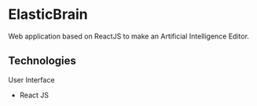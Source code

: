 # ElasticBrain

Web application based on ReactJS to make an Artificial Intelligence Editor.

## Technologies

User Interface

- React JS
